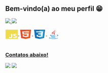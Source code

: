 ## Bem-vindo(a) ao meu perfil 😁

 <div>
   <a href="https://github.com/GustavoValli">
   <img height="180em" src="https://github-readme-stats.vercel.app/api?username=GustavoValli&show_icons=true&theme=dracula&showicons=true&include_all_commits=true&count_private=true"/>
   <img height="180em" src="https://github-readme-stats.vercel.app/api/top-langs/?username=GustavoValli&layout=compact&langs_count=6&theme=dracula"/>

   <!-- 
https://github-readme-stats.vercel.app/api?username=GustavoValli&show_icons=true&theme=dracula&include_all_commits=true&count_private=true
https://github-readme-stats.vercel.app/api/top-langs/?username=GustavoValli&layout=compact&langs_count=6&theme=dracula


https://github-readme-stats.vercel.app/api?username=anuraghazra&show_icons=true&theme=radical
https://github-readme-stats.vercel.app/api/top-langs/?username=anuraghazra&hide_progress=true
-->

</div>
<div style="display: inline_block"><br>
  <img align="center" alt="Js" height="30" width="40" src="https://raw.githubusercontent.com/devicons/devicon/master/icons/javascript/javascript-plain.svg">
  <img align="center" alt="HTML" height="30" width="40" src="https://raw.githubusercontent.com/devicons/devicon/master/icons/html5/html5-original.svg">
  <img align="center" alt="CSS" height="30" width="40" src="https://raw.githubusercontent.com/devicons/devicon/master/icons/css3/css3-original.svg">
  <img align="center" alt="JAVA" height="30" width="40" src="https://raw.githubusercontent.com/devicons/devicon/master/icons/java/java-original.svg">
</div>
 
 <br>
 
  ### Contatos abaixo!
 
<div>
  <a href = "mailto:valligustavo2005@gmail.com"><img src="https://img.shields.io/badge/-Gmail-%23333?style=for-the-badge&logo=gmail&logoColor=white" target="_blank"></a>
  <a href="https://www.linkedin.com/in/gustavo-valli-79b56a269/" target="_blank"><img src="https://img.shields.io/badge/-LinkedIn-%230077B5?style=for-the-badge&logo=linkedin&logoColor=white" target="_blank"></a> 
 
</div>
